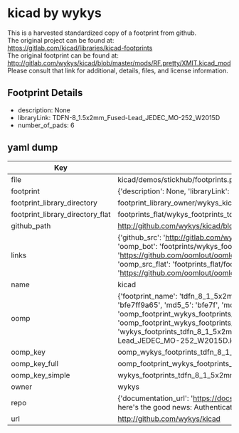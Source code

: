 # kicad by wykys  
This is a harvested standardized copy of a footprint from github.  
The original project can be found at:  
https://gitlab.com/kicad/libraries/kicad-footprints  
The original footprint can be found at:
http://gitlab.com/wykys/kicad/blob/master/mods/RF.pretty/XMIT.kicad_mod
Please consult that link for additional, details, files, and license information.  
## Footprint Details
* description: None  
* libraryLink: TDFN-8_1.5x2mm_Fused-Lead_JEDEC_MO-252_W2015D  
* number_of_pads: 6  
## yaml dump  
| Key | Value |  
| --- | --- |  
| file | kicad/demos/stickhub/footprints.pretty/TDFN-8_1.5x2mm_Fused-Lead_JEDEC_MO-252_W2015D.kicad_mod |  
| footprint | {'description': None, 'libraryLink': 'TDFN-8_1.5x2mm_Fused-Lead_JEDEC_MO-252_W2015D', 'number_of_pads': 6} |  
| footprint_library_directory | footprint_library_owner/wykys_kicad |  
| footprint_library_directory_flat | footprints_flat/wykys_footprints_tdfn_8_1_5x2mm_fused_lead_jedec_mo_252_w2015d/working |  
| github_path | http://github.com/wykys/kicad/blob/master/demos/stickhub/footprints.pretty/TDFN-8_1.5x2mm_Fused-Lead_JEDEC_MO-252_W2015D.kicad_mod |  
| links | {'github_src': 'http://gitlab.com/wykys/kicad/blob/master/mods/RF.pretty/XMIT.kicad_mod', 'github_src_repo': 'https://gitlab.com/kicad/libraries/kicad-footprints', 'oomp_bot': 'footprints/wykys_footprints_tdfn_8_1_5x2mm_fused_lead_jedec_mo_252_w2015d/working', 'oomp_bot_github': 'https://github.com/oomlout/oomlout_oomp_footprint_bot/tree/main/footprints/wykys_footprints_tdfn_8_1_5x2mm_fused_lead_jedec_mo_252_w2015d/working', 'oomp_src_flat': 'footprints_flat/footprints_flat/wykys_footprints_tdfn_8_1_5x2mm_fused_lead_jedec_mo_252_w2015d/working', 'oomp_src_flat_github': 'https://github.com/oomlout/oomlout_oomp_footprint_src/tree/main/footprints_flat/wykys_footprints_tdfn_8_1_5x2mm_fused_lead_jedec_mo_252_w2015d/working'} |  
| name | kicad |  
| oomp | {'footprint_name': 'tdfn_8_1_5x2mm_fused_lead_jedec_mo_252_w2015d', 'library_name': 'footprints', 'md5': 'bfe7ff9a65b4e55d53c5cd5657ee4916', 'md5_10': 'bfe7ff9a65', 'md5_5': 'bfe7f', 'md5_6': 'bfe7ff', 'oomp_key': 'oomp_wykys_footprints_tdfn_8_1_5x2mm_fused_lead_jedec_mo_252_w2015d', 'oomp_key_extra': 'oomp_footprint_wykys_footprints_tdfn_8_1_5x2mm_fused_lead_jedec_mo_252_w2015d', 'oomp_key_full': 'oomp_footprint_wykys_footprints_tdfn_8_1_5x2mm_fused_lead_jedec_mo_252_w2015d_bfe7ff', 'oomp_key_simple': 'wykys_footprints_tdfn_8_1_5x2mm_fused_lead_jedec_mo_252_w2015d', 'original_filename': 'kicad/demos/stickhub/footprints.pretty/TDFN-8_1.5x2mm_Fused-Lead_JEDEC_MO-252_W2015D.kicad_mod', 'owner_name': 'wykys'} |  
| oomp_key | oomp_wykys_footprints_tdfn_8_1_5x2mm_fused_lead_jedec_mo_252_w2015d |  
| oomp_key_full | oomp_footprint_wykys_footprints_tdfn_8_1_5x2mm_fused_lead_jedec_mo_252_w2015d |  
| oomp_key_simple | wykys_footprints_tdfn_8_1_5x2mm_fused_lead_jedec_mo_252_w2015d |  
| owner | wykys |  
| repo | {'documentation_url': 'https://docs.github.com/rest/overview/resources-in-the-rest-api#rate-limiting', 'message': "API rate limit exceeded for 84.66.173.59. (But here's the good news: Authenticated requests get a higher rate limit. Check out the documentation for more details.)"} |  
| url | http://github.com/wykys/kicad |  

